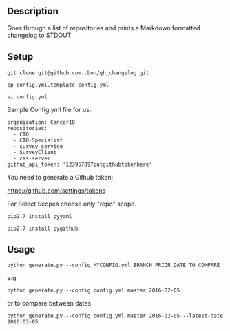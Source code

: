## Description

Goes through a list of repositories and prints a Markdown formatted changelog to STDOUT

## Setup

    git clone git@github.com:cbun/gh_changelog.git

    cp config.yml.template config.yml

    vi config.yml

Sample Config.yml file for us:

    organization: CancerIQ
    repositories:
      - CIQ
      - CIQ-Specialist
      - survey_service
      - SurveyClient
      - cas-server
    github_api_token: '123957897putgithubtokenhere'

You need to generate a Github token:

https://github.com/settings/tokens

For Select Scopes choose only "repo" scope.

    pip2.7 install pyyaml

    pip2.7 install pygithub

## Usage

    python generate.py --config MYCONFIG.yml BRANCH PRIOR_DATE_TO_COMPARE
    
e.g 

    python generate.py --config config.yml master 2016-02-05
    
or to compare between dates

    python generate.py --config config.yml master 2016-02-05 --latest-date 2016-03-05

